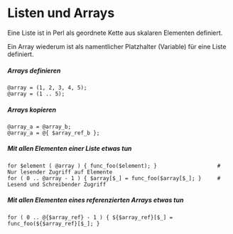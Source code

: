 # Listen und Arrays

Eine Liste ist in Perl als geordnete Kette aus skalaren Elementen definiert.

Ein Array wiederum ist als namentlicher Platzhalter (Variable) für eine Liste definiert.

##### Arrays definieren
```
@array = (1, 2, 3, 4, 5);
@array = (1 .. 5);
```
##### Arrays kopieren
```
@array_a = @array_b;
@array_a = @{ $array_ref_b };
```
##### Mit allen Elementen einer Liste etwas tun
```
for $element ( @array ) { func_foo($element); }                   # Nur lesender Zugriff auf Elemente
for ( 0 .. @array - 1 ) { $array[$_] = func_foo($array[$_]; }     # Lesend und Schreibender Zugriff
```
##### Mit allen Elementen eines referenzierten Arrays etwas tun
```
for ( 0 .. @{$array_ref} - 1 ) { ${$array_ref}[$_] = func_foo(${$array_ref}[$_]; }
```
